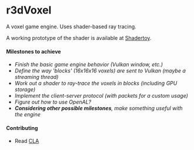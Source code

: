r3dVoxel
========

A voxel game engine. Uses shader-based ray tracing.

A working prototype of the shader is available at [Shadertoy](https://www.shadertoy.com/view/ltSXDm).

#### Milestones to achieve
- *Finish the basic game engine behavior (Vulkan window, etc.)*
- *Define the way 'blocks' (16x16x16 voxels) are sent to Vulkan (maybe a streaming thread)*
- *Work out a shader to ray-trace the voxels in blocks (including GPU storage)*
- *Implement the client-server protocol (with packets for a custom usage)*
- *Figure out how to use OpenAL?*
- *__Considering other possible milestones__, make something useful with the engine*


#### Contributing
- Read [CLA](CONTRIBUTING.md)
